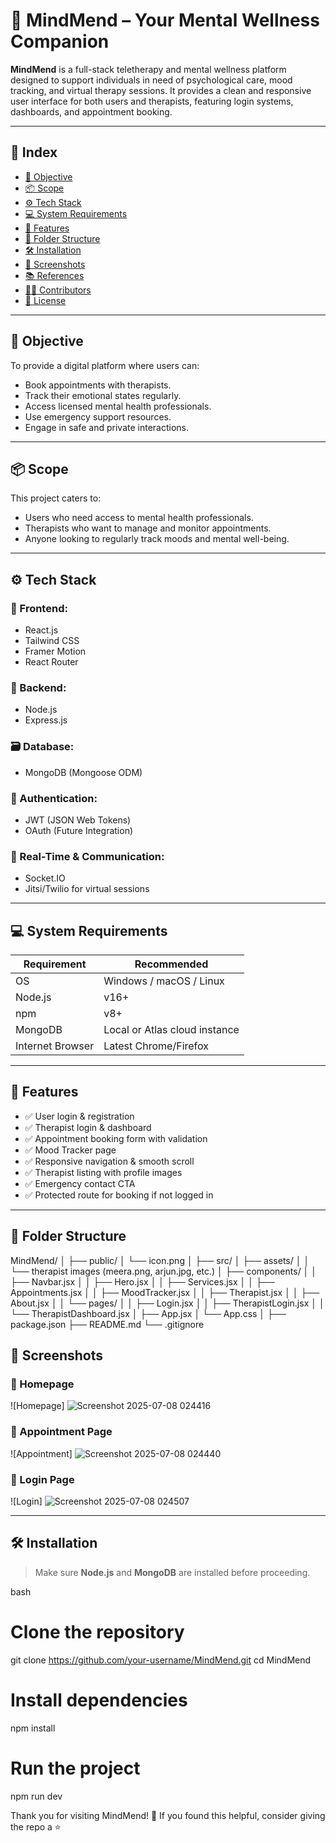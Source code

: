 # 🧠 MindMend – Your Mental Wellness Companion

**MindMend** is a full-stack teletherapy and mental wellness platform designed to support individuals in need of psychological care, mood tracking, and virtual therapy sessions. It provides a clean and responsive user interface for both users and therapists, featuring login systems, dashboards, and appointment booking.

---

## 📌 Index

- [🎯 Objective](#🎯-objective)
- [📦 Scope](#📦-scope)
- [⚙️ Tech Stack](#⚙️-tech-stack)
- [💻 System Requirements](#💻-system-requirements)
- [🚀 Features](#🚀-features)
- [📁 Folder Structure](#📁-folder-structure)
- [🛠️ Installation](#🛠️-installation)
- [📸 Screenshots](#📸-screenshots)
- [📚 References](#📚-references)
- [👩‍💻 Contributors](#👩‍💻-contributors)
- [📝 License](#📝-license)

---

## 🎯 Objective

To provide a digital platform where users can:

- Book appointments with therapists.
- Track their emotional states regularly.
- Access licensed mental health professionals.
- Use emergency support resources.
- Engage in safe and private interactions.

---

## 📦 Scope

This project caters to:

- Users who need access to mental health professionals.
- Therapists who want to manage and monitor appointments.
- Anyone looking to regularly track moods and mental well-being.

---

## ⚙️ Tech Stack

### 🧩 Frontend:
- React.js
- Tailwind CSS
- Framer Motion
- React Router

### 🔧 Backend:
- Node.js
- Express.js

### 🗃️ Database:
- MongoDB (Mongoose ODM)

### 🔐 Authentication:
- JWT (JSON Web Tokens)
- OAuth (Future Integration)

### 📡 Real-Time & Communication:
- Socket.IO
- Jitsi/Twilio for virtual sessions

---

## 💻 System Requirements

| Requirement      | Recommended |
|------------------|-------------|
| OS               | Windows / macOS / Linux |
| Node.js          | v16+        |
| npm              | v8+         |
| MongoDB          | Local or Atlas cloud instance |
| Internet Browser | Latest Chrome/Firefox |

---

## 🚀 Features

- ✅ User login & registration
- ✅ Therapist login & dashboard
- ✅ Appointment booking form with validation
- ✅ Mood Tracker page
- ✅ Responsive navigation & smooth scroll
- ✅ Therapist listing with profile images
- ✅ Emergency contact CTA
- ✅ Protected route for booking if not logged in

---

## 📁 Folder Structure

MindMend/
│
├── public/
│ └── icon.png
│
├── src/
│ ├── assets/
│ │ └── therapist images (meera.png, arjun.jpg, etc.)
│ ├── components/
│ │ ├── Navbar.jsx
│ │ ├── Hero.jsx
│ │ ├── Services.jsx
│ │ ├── Appointments.jsx
│ │ ├── MoodTracker.jsx
│ │ ├── Therapist.jsx
│ │ ├── About.jsx
│ │ └── pages/
│ │ ├── Login.jsx
│ │ ├── TherapistLogin.jsx
│ │ └── TherapistDashboard.jsx
│ ├── App.jsx
│ └── App.css
│
├── package.json
├── README.md
└── .gitignore


## 📸 Screenshots

### 🔹 Homepage
![Homepage]
![Screenshot 2025-07-08 024416](https://github.com/user-attachments/assets/cbf53326-c714-4aeb-858b-bb784128058e)

### 🔹 Appointment Page
![Appointment]
![Screenshot 2025-07-08 024440](https://github.com/user-attachments/assets/2542a0bb-fa65-4625-8c92-8251b1cd7ca5)

### 🔹 Login Page
![Login]
![Screenshot 2025-07-08 024507](https://github.com/user-attachments/assets/ae94895f-b381-4d3c-aca4-3c007390e0bf)

----

## 🛠️ Installation

> Make sure **Node.js** and **MongoDB** are installed before proceeding.

bash
# Clone the repository
git clone https://github.com/your-username/MindMend.git
cd MindMend

# Install dependencies
npm install

# Run the project
npm run dev

Thank you for visiting MindMend! 🌸
If you found this helpful, consider giving the repo a ⭐️
